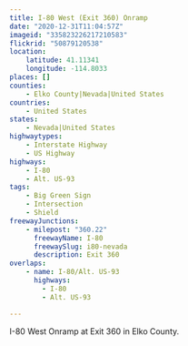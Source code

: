 ```yaml
---
title: I-80 West (Exit 360) Onramp
date: "2020-12-31T11:04:57Z"
imageid: "335823226217210583"
flickrid: "50879120538"
location:
    latitude: 41.11341
    longitude: -114.8033
places: []
counties:
    - Elko County|Nevada|United States
countries:
    - United States
states:
    - Nevada|United States
highwaytypes:
    - Interstate Highway
    - US Highway
highways:
    - I-80
    - Alt. US-93
tags:
    - Big Green Sign
    - Intersection
    - Shield
freewayJunctions:
    - milepost: "360.22"
      freewayName: I-80
      freewaySlug: i80-nevada
      description: Exit 360
overlaps:
    - name: I-80/Alt. US-93
      highways:
        - I-80
        - Alt. US-93

---
```

I-80 West Onramp at Exit 360 in Elko County.
